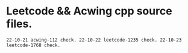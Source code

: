 # Leetcode && Acwing cpp source files.
`22-10-21 acwing-112 check.
22-10-22 leetcode-1235 check.
22-10-23 leetcode-1768 check.`
